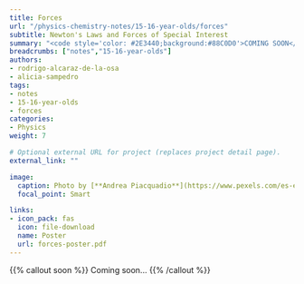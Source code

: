 ```yaml
---
title: Forces
url: "/physics-chemistry-notes/15-16-year-olds/forces"
subtitle: Newton's Laws and Forces of Special Interest
summary: "<code style='color: #2E3440;background:#88C0D0'>COMING SOON</code> <br> Newton's Laws and Forces of Special Interest."
breadcrumbs: ["notes","15-16-year-olds"]
authors:
- rodrigo-alcaraz-de-la-osa
- alicia-sampedro
tags:
- notes
- 15-16-year-olds
- forces
categories:
- Physics
weight: 7

# Optional external URL for project (replaces project detail page).
external_link: ""

image:
  caption: Photo by [**Andrea Piacquadio**](https://www.pexels.com/es-es/@olly) on [Pexels](https://www.pexels.com/es-es/)
  focal_point: Smart

links:
- icon_pack: fas
  icon: file-download
  name: Poster
  url: forces-poster.pdf
---
```


{{% callout soon %}}
Coming soon...
{{% /callout %}}
